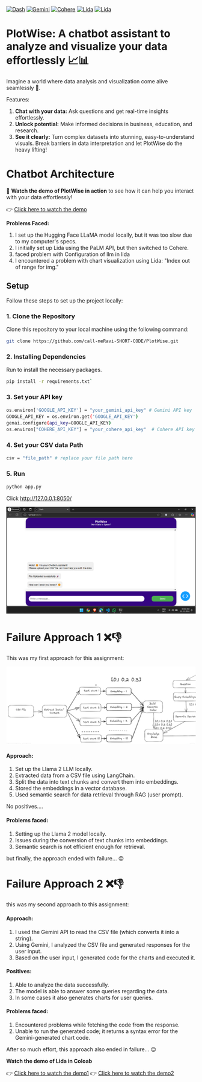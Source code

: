 [![Dash](https://img.shields.io/badge/Dash-%230075A9.svg?style=flat&logo=dash&logoColor=white)](https://plotly.com/dash/)
[![Gemini](https://img.shields.io/badge/Gemini-%23FFB100.svg?style=flat&logo=gemini&logoColor=white)](https://gemini.com/)
[![Cohere](https://img.shields.io/badge/Cohere-%2364D5B1.svg?style=flat&logo=cohere&logoColor=white)](https://cohere.ai/)
[![Lida](https://img.shields.io/badge/Lida-%23FFD700.svg?style=flat&logo=python&logoColor=white)](https://microsoft.github.io/lida/)
[![Lida](https://img.shields.io/badge/Lida-%23181717.svg?style=flat&logo=github&logoColor=white)](https://github.com/microsoft/lida)


# PlotWise: A chatbot assistant to analyze and visualize your data effortlessly 📈📊

Imagine a world where data analysis and visualization come alive seamlessly 🌟.

Features:
1) **Chat with your data:** Ask questions and get real-time insights effortlessly.
2) **Unlock potential:** Make informed decisions in business, education, and research.
3) **See it clearly:** Turn complex datasets into stunning, easy-to-understand visuals.
Break barriers in data interpretation and let PlotWise do the heavy lifting!


# Chatbot Architecture




🎥 **Watch the demo of PlotWise in action** to see how it can help you interact with your data effortlessly!

👉 [Click here to watch the demo](https://drive.google.com/file/d/1TnhZmqlaYq7BXWTJyvr9edGDUXx3v22v/view?usp=sharing)

**Problems Faced:**

1) I set up the Hugging Face LLaMA model locally, but it was too slow due to my computer's specs.
2) I initially set up Lida using the PaLM API, but then switched to Cohere.
3) faced problem with Configuration of llm in lida
4) I encountered a problem with chart visualization using Lida: "Index out of range for img."


## Setup

Follow these steps to set up the project locally:

### 1. Clone the Repository

Clone this repository to your local machine using the following command:

```bash
git clone https://github.com/call-meRavi-SHORT-CODE/PlotWise.git 
```
### 2. Installing Dependencies

 Run to install the necessary packages.
 ```bash
 pip install -r requirements.txt` 
```
### 3. Set your API key

```bash
os.environ['GOOGLE_API_KEY'] = "your_gemini_api_key" # Gemini API key
GOOGLE_API_KEY = os.environ.get('GOOGLE_API_KEY') 
genai.configure(api_key=GOOGLE_API_KEY)
os.environ["COHERE_API_KEY"] = "your_cohere_api_key"  # Cohere API key
```
### 4. Set your CSV data Path

```bash
csv = "file_path" # replace your file path here
```

### 5. Run
```bash
python app.py
```
Click http://127.0.0.1:8050/

![Inputs](UI.png)



# Failure Approach 1 ❌👎
This was my first approach for this assignment:

![Inputs](approch1.png)

#### Approach:
1) Set up the Llama 2 LLM locally.
2) Extracted data from a CSV file using LangChain.
3) Split the data into text chunks and convert them into embeddings.
4) Stored the embeddings in a vector database.
5) Used semantic search for data retrieval through RAG (user prompt).

No positives....

#### Problems faced:
1) Setting up the Llama 2 model locally.
2) Issues during the conversion of text chunks into embeddings.
3) Semantic search is not efficient enough for retrieval.

but finally, the approach ended with failure... 😔

# Failure Approach 2 ❌👎
this was my second approach to this assignment:



#### Approach:
1) I used the Gemini API to read the CSV file (which converts it into a string).
2) Using Gemini, I analyzed the CSV file and generated responses for the user input.
3) Based on the user input, I generated code for the charts and executed it.

#### Positives:
1) Able to analyze the data successfully.
2) The model is able to answer some queries regarding the data.
3) In some cases it also generates charts for user queries.

#### Problems faced:
1) Encountered problems while fetching the code from the response.
2) Unable to run the generated code; it returns a syntax error for the Gemini-generated chart code.

After so much effort, this approach also ended in failure... 😔




**Watch the demo of Lida in Coloab** 

👉 [Click here to watch the demo1](https://drive.google.com/file/d/1E0ifv1yuSXvcpSoS3fVWoseD-fdXx3li/view?usp=sharing)
👉 [Click here to watch the demo2](https://drive.google.com/file/d/18JG9R-aq2wjUYKWW9THD9Iu-JSZ0rczh/view?usp=sharing)
